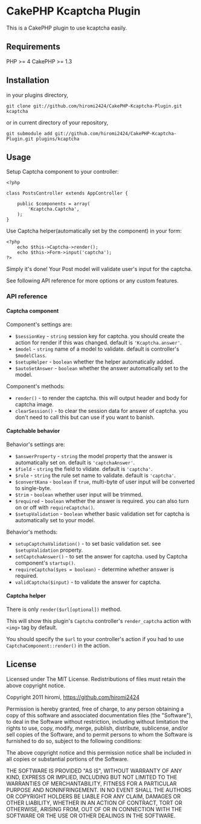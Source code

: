 # CakePHP Kcaptcha Plugin #

This is a CakePHP plugin to use kcaptcha easily.

## Requirements

PHP >= 4
CakePHP >= 1.3

## Installation

in your plugins directory,

	git clone git://github.com/hiromi2424/CakePHP-Kcaptcha-Plugin.git kcaptcha

or in current directory of your repository,

	git submodule add git://github.com/hiromi2424/CakePHP-Kcaptcha-Plugin.git plugins/kcaptcha

## Usage

Setup Captcha component to your controller:


	<?php
	
	class PostsController extends AppController {
	
		public $components = array(
			'Kcaptcha.Captcha',
		);
	}


Use Captcha helper(automatically set by the component) in your form:

	<?php
		echo $this->Captcha->render();
		echo $this->Form->input('captcha');
	?>

Simply it's done! Your Post model will validate user's input for the captcha.

See following API reference for more options or any custom features.

### API reference

#### Captcha component

Component's settings are:

- `$sessionKey` - `string` session key for captcha. you should create the action for render if this was changed. default is `'Kcaptcha.answer'`.
- `$model` - `string` name of a model to validate. default is controller's `$modelClass`.
- `$setupHelper` - `boolean` whether the helper automatically added.
- `$autoSetAnswer` - `boolean` whether the answer automatically set to the model.

Component's methods:

- `render()` - to render the captcha. this will output header and body for captcha image.
- `clearSession()` - to clear the session data for answer of captcha. you don't need to call this but can use if you want to banish.

#### Captchable behavior

Behavior's settings are:

- `$answerProperty` - `string` the model property that the answer is automatically set on. default is `'captchaAnswer'`.
- `$field` - `string` the field to vlidate. default is `'captcha'`.
- `$rule` - `string` the rule set name to validate. default is `'captcha'`.
- `$convertKana` - `boolean` if `true`, multi-byte of user input will be converted to single-byte.
- `$trim` - `boolean` whether user input will be trimmed.
- `$required` - `boolean` whether the answer is required. you can also turn on or off with `requireCaptcha()`.
- `$setupValidation` - `boolean` whether basic validation set for captcha is automatically set to your model.

Behavior's methods:

- `setupCaptchaValidation()` - to set basic validation set. see `$setupValidation` property.
- `setCaptchaAnswer()` - to set the answer for captcha. used by Captcha component's `startup()`.
- `requireCaptcha($yes = boolean)` - determine whether answer is required.
- `validCaptcha($input)` - to validate the answer for captcha.

#### Captcha helper

There is only `render($url[optional])` method.

This will show this plugin's `Captcha` controller's `render_captcha` action with `<img>` tag by default.

You should specify the `$url` to your controller's action if you had to use `CaptchaComponent::render()` in the action.

## License

Licensed under The MIT License.
Redistributions of files must retain the above copyright notice.


Copyright 2011 hiromi, https://github.com/hiromi2424

Permission is hereby granted, free of charge, to any person obtaining a copy
of this software and associated documentation files (the "Software"), to deal
in the Software without restriction, including without limitation the rights
to use, copy, modify, merge, publish, distribute, sublicense, and/or sell
copies of the Software, and to permit persons to whom the Software is
furnished to do so, subject to the following conditions:

The above copyright notice and this permission notice shall be included in
all copies or substantial portions of the Software.

THE SOFTWARE IS PROVIDED "AS IS", WITHOUT WARRANTY OF ANY KIND, EXPRESS OR
IMPLIED, INCLUDING BUT NOT LIMITED TO THE WARRANTIES OF MERCHANTABILITY,
FITNESS FOR A PARTICULAR PURPOSE AND NONINFRINGEMENT. IN NO EVENT SHALL THE
AUTHORS OR COPYRIGHT HOLDERS BE LIABLE FOR ANY CLAIM, DAMAGES OR OTHER
LIABILITY, WHETHER IN AN ACTION OF CONTRACT, TORT OR OTHERWISE, ARISING FROM,
OUT OF OR IN CONNECTION WITH THE SOFTWARE OR THE USE OR OTHER DEALINGS IN
THE SOFTWARE.
